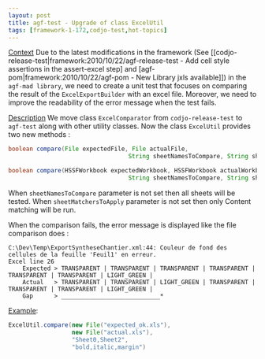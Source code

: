 ```yaml
---
layout: post
title: agf-test - Upgrade of class ExcelUtil
tags: [framework-1-172,codjo-test,hot-topics]
---
```

<u>Context</u>
Due to the latest modifications in the framework (See [[codjo-release-test|framework:2010/10/22/agf-release-test - Add cell style assertions in the assert-excel step] and [agf-pom|framework:2010/10/22/agf-pom - New Library jxls available]]) in the ```agf-mad library```, we need to create a unit test that focuses on comparing the result of the ```ExcelExportBuilder``` with an excel file. Moreover, we need to improve the readability of the error message when the test fails.

<u>Description</u>
We move class ```ExcelComparator``` from ```codjo-release-test``` to ```agf-test``` along with other utility classes. 
Now the class ```ExcelUtil``` provides two new methods :
```java
boolean compare(File expectedFile, File actualFile,
                                  String sheetNamesToCompare, String sheetMatchersToApply)

boolean compare(HSSFWorkbook expectedWorkbook, HSSFWorkbook actualWorkbook,
                                  String sheetNamesToCompare, String sheetMatchersToApply)
```
When ```sheetNamesToCompare``` parameter is not set then all sheets will be tested.
When ```sheetMatchersToApply``` parameter is not set then only Content matching will be run.

When the comparison fails, the error message is displayed like the file comparison does :
```
C:\Dev\Temp\ExportSyntheseChantier.xml:44: Couleur de fond des cellules de la feuille 'Feuil1' en erreur.
Excel line 26
	Expected > TRANSPARENT | TRANSPARENT | TRANSPARENT | TRANSPARENT | TRANSPARENT | TRANSPARENT | LIGHT_GREEN |
	Actual   > TRANSPARENT | TRANSPARENT | LIGHT_GREEN | TRANSPARENT | TRANSPARENT | TRANSPARENT | LIGHT_GREEN |
	Gap      > ____________________________*
```

<u>Example</u>:
```java
ExcelUtil.compare(new File("expected_ok.xls"),
                  new File("actual.xls"),
                  "Sheet0,Sheet2",
                  "bold,italic,margin")
```
